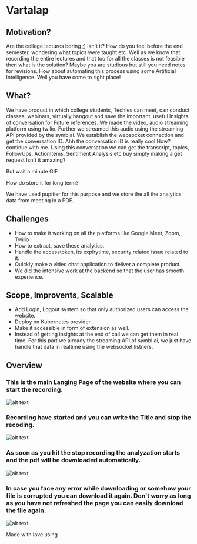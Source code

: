 # Vartalap

## Motivation?

Are the college lectures boring ;) Isn't it? How do you feel before the end semester, wondering what topics were taught etc. Well as we know that recording the entire
lectures and that too for all the classes is not feasible then what is the solution? Maybe you are studious but still you need notes for revisions. How about automating this process using some Artificial Intelligence. Well you have come to right place!

## What?

We have product in which college students, Techies can meet, can conduct classes, webinars, virtually hangout and save the important, useful insights of conversation for
Future references. We made the video, audio streaming platform using twilio. Further we streamed this audio using the streaming API provided by the symblai. We establish the websocket connection and get the conversation ID. Ahh the conversation ID is really cool How? continue with me. Using this conversation we can get the transcript, 
topics, FollowUps, ActionItems, Sentiment Analysis etc buy simply making a get request Isn't it amazing?

But wait a minute GIF

How do store it for long term?

We have used pupitier for this purpose and we store the all the analytics data from meeting in a PDF. 

## Challenges

- How to make it working on all the platforms like Google Meet, Zoom, Twilio
- How to extract, save these analytics.
- Handle the accesstoken, its expirytime, security related issue related to it.
- Quickly make a video chat application to deliver a complete product.
- We did the intensive work at the backend so that the user has smooth experience.

## Scope, Improvents, Scalable

- Add Login, Logout system so that only authorized users can access the website.
- Deploy on Kubernetes provider.
- Make it accessible in form of extension as well.
- Instead of getting insights at the end of call we can get them in real time. For this part we already the streaming API of symbl.ai, we just have handle that data in     realtime using the websocket listners.


## Overview

### This is the main Langing Page of the website where you can start the recording.

![alt text](https://res.cloudinary.com/https-mykart1-herokuapp-com/image/upload/v1639317671/screencapture-localhost-3000-2021-12-12-19_28_17_pcdndq.png)

### Recording have started and you can write the Title and stop the recoding.

![alt text](https://res.cloudinary.com/https-mykart1-herokuapp-com/image/upload/v1639317672/screencapture-localhost-3000-2021-12-12-19_29_10_jwvte8.png)

### As soon as you hit the stop recording the analyzation starts and the pdf will be downloaded automatically.

![alt text](https://res.cloudinary.com/https-mykart1-herokuapp-com/image/upload/v1639317673/screencapture-localhost-3000-2021-12-12-19_29_30_coc21z.png)

### In case you face any error while downloading or somehow your file is corrupted you can download it again. Don't worry as long as you have not refreshed the page you can easily download the file again.

![alt text](https://res.cloudinary.com/https-mykart1-herokuapp-com/image/upload/v1639317676/screencapture-localhost-3000-2021-12-12-19_29_49_jaqwba.png)




Made with love using

